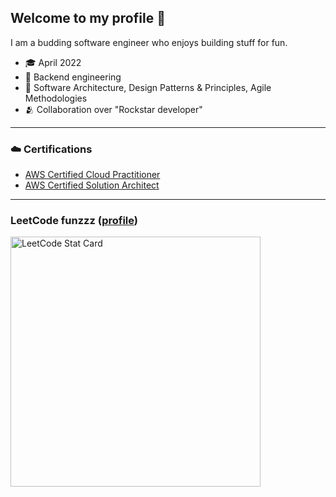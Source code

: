 ## Welcome to my profile 👋
I am a budding software engineer who enjoys building stuff for fun.

- :mortar_board: April 2022
- :dart: Backend engineering
- :thought_balloon: Software Architecture, Design Patterns & Principles, Agile Methodologies
- :people_hugging: Collaboration over "Rockstar developer"

---
### :cloud: Certifications
- [AWS Certified Cloud Practitioner](https://www.credly.com/badges/affc0b27-64f4-4c88-b43e-fca06b792b1e?source=linked_in_profile)
- [AWS Certified Solution Architect](https://www.credly.com/badges/40394442-9eed-42ed-80c8-deac264b8919?source=linked_in_profile)

---
### LeetCode funzzz ([profile](https://leetcode.com/Ritmol/))
<a href="https://github.com/KnlnKS/leetcode-stats">
  <img alt="LeetCode Stat Card" src="https://apu5rh8gxk.execute-api.us-east-1.amazonaws.com/default/leetcode-stats?username=ritmol" width="400"/>
</a>
